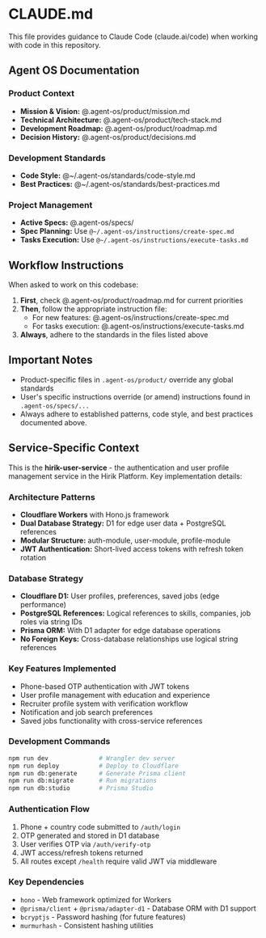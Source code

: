 # CLAUDE.md

This file provides guidance to Claude Code (claude.ai/code) when working with code in this repository.

## Agent OS Documentation

### Product Context
- **Mission & Vision:** @.agent-os/product/mission.md
- **Technical Architecture:** @.agent-os/product/tech-stack.md
- **Development Roadmap:** @.agent-os/product/roadmap.md
- **Decision History:** @.agent-os/product/decisions.md

### Development Standards
- **Code Style:** @~/.agent-os/standards/code-style.md
- **Best Practices:** @~/.agent-os/standards/best-practices.md

### Project Management
- **Active Specs:** @.agent-os/specs/
- **Spec Planning:** Use `@~/.agent-os/instructions/create-spec.md`
- **Tasks Execution:** Use `@~/.agent-os/instructions/execute-tasks.md`

## Workflow Instructions

When asked to work on this codebase:

1. **First**, check @.agent-os/product/roadmap.md for current priorities
2. **Then**, follow the appropriate instruction file:
   - For new features: @.agent-os/instructions/create-spec.md
   - For tasks execution: @.agent-os/instructions/execute-tasks.md
3. **Always**, adhere to the standards in the files listed above

## Important Notes

- Product-specific files in `.agent-os/product/` override any global standards
- User's specific instructions override (or amend) instructions found in `.agent-os/specs/...`
- Always adhere to established patterns, code style, and best practices documented above.

## Service-Specific Context

This is the **hirik-user-service** - the authentication and user profile management service in the Hirik Platform. Key implementation details:

### Architecture Patterns
- **Cloudflare Workers** with Hono.js framework
- **Dual Database Strategy:** D1 for edge user data + PostgreSQL references
- **Modular Structure:** auth-module, user-module, profile-module
- **JWT Authentication:** Short-lived access tokens with refresh token rotation

### Database Strategy
- **Cloudflare D1:** User profiles, preferences, saved jobs (edge performance)
- **PostgreSQL References:** Logical references to skills, companies, job roles via string IDs
- **Prisma ORM:** With D1 adapter for edge database operations
- **No Foreign Keys:** Cross-database relationships use logical string references

### Key Features Implemented
- Phone-based OTP authentication with JWT tokens
- User profile management with education and experience
- Recruiter profile system with verification workflow
- Notification and job search preferences
- Saved jobs functionality with cross-service references

### Development Commands
```bash
npm run dev              # Wrangler dev server
npm run deploy           # Deploy to Cloudflare
npm run db:generate      # Generate Prisma client
npm run db:migrate       # Run migrations
npm run db:studio        # Prisma Studio
```

### Authentication Flow
1. Phone + country code submitted to `/auth/login`
2. OTP generated and stored in D1 database
3. User verifies OTP via `/auth/verify-otp`
4. JWT access/refresh tokens returned
5. All routes except `/health` require valid JWT via middleware

### Key Dependencies
- `hono` - Web framework optimized for Workers
- `@prisma/client` + `@prisma/adapter-d1` - Database ORM with D1 support
- `bcryptjs` - Password hashing (for future features)
- `murmurhash` - Consistent hashing utilities